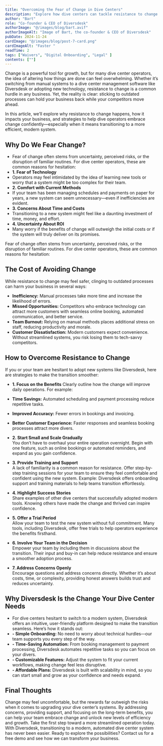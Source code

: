 ```yaml
---
title: "Overcoming the Fear of Change in Dive Centers"
description: "Explore how dive centers can tackle resistance to change and adopt modern systems to enhance efficiency, boost growth, and stay competitive."
author: "Bart"
role: "Co-founder & CEO of Diversdesk"
authorImage: "@/images/blog/bart.avif"
authorImageAlt: "Image of Bart, the co-founder & CEO of Diversdesk"
pubDate: 2024-11-24
cardImage: "@/images/blog/post-7-card.png"
cardImageAlt: "Faster "
readTime: 2
tags: ["Waivers", "Digital Onboarding", "Legal" ]
contents: [""]
---
```


Change is a powerful tool for growth, but for many dive center operators, the idea of altering how things are done can feel overwhelming. Whether it’s switching from manual systems to a dive center management software like Diversdesk or adopting new technology, resistance to change is a common hurdle in any business. Yet, the reality is clear: sticking to outdated processes can hold your business back while your competitors move ahead.

In this article, we’ll explore why resistance to change happens, how it impacts your business, and strategies to help dive operators embrace change confidently—especially when it means transitioning to a more efficient, modern system.

## Why Do We Fear Change?
- Fear of change often stems from uncertainty, perceived risks, or the disruption of familiar routines. For dive center operators, these are common reasons for hesitation:
- **1. Fear of Technology**
- Operators may feel intimidated by the idea of learning new tools or worry that a system might be too complex for their team.
- **2. Comfort with Current Methods**
- If your team has been managing schedules and payments on paper for years, a new system can seem unnecessary—even if inefficiencies are evident.
- **3. Concerns About Time and Costs**
- Transitioning to a new system might feel like a daunting investment of time, money, and effort.
- **4. Uncertainty About ROI**
- Many worry if the benefits of change will outweigh the initial costs or if the system will truly deliver on its promises.

Fear of change often stems from uncertainty, perceived risks, or the disruption of familiar routines. For dive center operators, these are common reasons for hesitation:

## The Cost of Avoiding Change
While resistance to change may feel safer, clinging to outdated processes can harm your business in several ways:
- **Inefficiency:** Manual processes take more time and increase the likelihood of errors.
- **Missed Opportunities:** Competitors who embrace technology can attract more customers with seamless online booking, automated communication, and better service.
- **Team Burnout:** Relying on manual methods places additional stress on staff, reducing productivity and morale.
- **Customer Dissatisfaction:** Modern customers expect convenience. Without streamlined systems, you risk losing them to tech-savvy competitors.

## How to Overcome Resistance to Change
If you or your team are hesitant to adopt new systems like Diversdesk, here are strategies to make the transition smoother: <br />
- **1. Focus on the Benefits**
Clearly outline how the change will improve daily operations. For example:
- **Time Savings:** Automated scheduling and payment processing reduce repetitive tasks.
- **Improved Accuracy:** Fewer errors in bookings and invoicing.
- **Better Customer Experience:** Faster responses and seamless booking processes attract more divers.

- **2. Start Small and Scale Gradually** <br />
You don’t have to overhaul your entire operation overnight. Begin with one feature, such as online bookings or automated reminders, and expand as you gain confidence.

- **3. Provide Training and Support** <br />
A lack of familiarity is a common reason for resistance. Offer step-by-step training sessions for your team to ensure they feel comfortable and confident using the new system.
Example: Diversdesk offers onboarding support and training materials to help teams transition effortlessly.

- **4. Highlight Success Stories** <br />
Share examples of other dive centers that successfully adopted modern tools. Knowing others have made the change and thrived can inspire confidence.
- **5. Offer a Trial Period** <br />
Allow your team to test the new system without full commitment. Many tools, including Diversdesk, offer free trials to help operators experience the benefits firsthand.

- **6. Involve Your Team in the Decision** <br />
Empower your team by including them in discussions about the transition. Their input and buy-in can help reduce resistance and ensure a smoother adoption process.

- **7. Address Concerns Openly** <br />
Encourage questions and address concerns directly. Whether it’s about costs, time, or complexity, providing honest answers builds trust and reduces uncertainty.

## Why Diversdesk Is the Change Your Dive Center Needs
- For dive centers hesitant to switch to a modern system, Diversdesk offers an intuitive, user-friendly platform designed to make the transition seamless. Here’s how it stands out:
- **- Simple Onboarding:** No need to worry about technical hurdles—our team supports you every step of the way.
- **- Time-Saving Automation:** From booking management to payment processing, Diversdesk automates repetitive tasks so you can focus on your divers.
- **- Customizable Features:** Adjust the system to fit your current workflows, making change feel less disruptive.
- **- Affordable Plans:** Diversdesk is built with scalability in mind, so you can start small and grow as your confidence and needs expand.

## Final Thoughts
Change may feel uncomfortable, but the rewards far outweigh the risks when it comes to upgrading your dive center’s systems. By addressing concerns, providing support, and focusing on the long-term benefits, you can help your team embrace change and unlock new levels of efficiency and growth.
Take the first step toward a more streamlined operation today. With Diversdesk, transitioning to a modern, automated dive center system has never been easier. Ready to explore the possibilities? Contact us for a free demo and see how we can transform your business.
